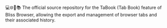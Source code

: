💻️🌐️🌳️📚️ The official source repository for the TaBook (Tab Book) feature of Bliss Browser, allowing the export and management of browser tabs and their associated history.

